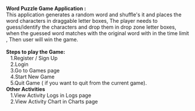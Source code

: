  <p><strong>Word Puzzle Game Application : </strong> </br>
                    This application generates a random word and shuffle's it and places the word characters in draggable letter boxes, The player needs to guess/identify the characters and drop them in drop zone letter boxes, when the guessed word matches with the original word with in the time limit , Then user will win the game.
                    <br><br>
                    <strong>Steps to play the Game:</strong></br>
                    &nbsp;&nbsp;&nbsp;1.Register / Sign Up</br>
                    &nbsp;&nbsp;&nbsp;2.Login </br>
                    &nbsp;&nbsp;&nbsp;3.Go to Games page</br>
                    &nbsp;&nbsp;&nbsp;4.Start New Game</br>
                    &nbsp;&nbsp;&nbsp;5.Quit Game ( if you want to quit from the current game).
                    </br>
                     <strong>Other Activities</strong></br>
                      &nbsp;&nbsp;&nbsp;1.View Activity Logs in Logs page</br>
                      &nbsp;&nbsp;&nbsp;2.View Activity Chart in Charts page </br>
                </p>
